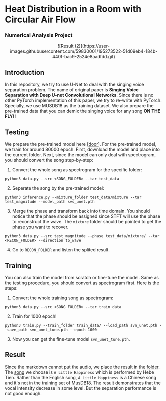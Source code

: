 # Heat Distribution in a Room with Circular Air Flow
### Numerical Analysis Project

<p align="center">
  ![Result (2)](https://user-images.githubusercontent.com/59830001/195273522-51d09eb4-184b-440f-bac9-2524e8aadfdd.gif)
</p> 


Introduction
---
In this repository, we try to use U-Net to deal with the singing voice separation problem. The name of original paper is **Singing Voice Separation with Deep U-net Convolutional Networks**. Since there is no other PyTorch implementation of this paper, we try to re-write with PyTorch. Specially, we use MUSDB18 as the training dataset. We also prepare the pre-trained data that you can demix the singing voice for any song **ON THE FLY!!**    

Testing
---
We prepare the pre-trained model here [[door](https://drive.google.com/drive/folders/1khv42R9Wv8fSy7TJS5KfDn7p_T6Usx1I?usp=sharing)]. For the pre-trained model, we train for around 80000 epoch. First, download the model and place into the current folder. Next, since the model can only deal with spectrogram, you should convert the song step-by-step:

1. Convert the whole song as spectrogram for the specific folder:
```
python3 data.py --src <SONG_FOLDER> --tar test_data
```

2. Seperate the song by the pre-trained model:
```
python3 inference.py --mixture_folder test_data/mixture --tar test_magnitude --model_path svs_unet.pth
```

3. Merge the phase and transform back into time domain. You should notice that the phase should be assigned since STFT will use the phase to reconstruct the wave. The `mixture` folder should be pointed to get the phase you want to recover.
```
python3 data.py --src test_magnitude --phase test_data/mixture/ --tar <RECON_FOLDER> --direction to_wave
```

4. Go to `RECON_FOLDER` and listen the splited result.    

Training
---
You can also train the model from scratch or fine-tune the model. Same as the testing procedure, you should convert as spectrogram first. Here is the steps:
1. Convert the whole training song as spectrogram:
```
python3 data.py --src <SONG_FOLDER> --tar train_data
```

2. Train for 1000 epoch!
```
python3 train.py --train_folder train_data/ --load_path svn_unet.pth --save_path svn_unet_tune.pth --epoch 1000
```

3. Now you can get the fine-tune model `svn_unet_tune.pth`. 

Result
---
Since the markdown cannot put the audio, we place the result in the [folder](https://drive.google.com/drive/folders/1Ho-ME--yRUM-e0TNJ0Ow6y3PIlo-GV1N?usp=sharing). The [song](https://www.youtube.com/watch?v=_sQSXwdtxlY) we choose is `A Little Happiness` which is performed by Hebe Tien. Rather than the English song, `A Little Happiness` is a Chinese song and it's not in the training set of MusDB18. The result demonstrates that the vocal intensity decrease in some level. But the separation performance is not good enough. 
